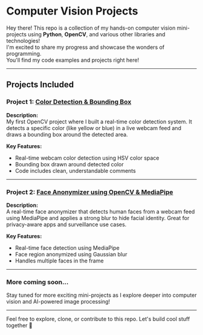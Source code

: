 # Computer Vision Projects

Hey there! This repo is a collection of my hands-on computer vision mini-projects using **Python**, **OpenCV**, and various other libraries and technologies!  
I'm excited to share my progress and showcase the wonders of programming.  
You'll find my code examples and projects right here!

---

## Projects Included

### Project 1: [Color Detection & Bounding Box](https://github.com/Arjun9630/ComputerVision--Projects/tree/main/Colour_Detection)
**Description:**  
My first OpenCV project where I built a real-time color detection system. It detects a specific color (like yellow or blue) in a live webcam feed and draws a bounding box around the detected area.

**Key Features:**
- Real-time webcam color detection using HSV color space
- Bounding box drawn around detected color
- Code includes clean, understandable comments

---

### Project 2: [Face Anonymizer using OpenCV & MediaPipe](https://github.com/Arjun9630/ComputerVision--Projects/tree/main/Face_Anonymizer)
**Description:**  
A real-time face anonymizer that detects human faces from a webcam feed using MediaPipe and applies a strong blur to hide facial identity. Great for privacy-aware apps and surveillance use cases.

**Key Features:**
- Real-time face detection using MediaPipe  
- Face region anonymized using Gaussian blur  
- Handles multiple faces in the frame  

---

### More coming soon...
Stay tuned for more exciting mini-projects as I explore deeper into computer vision and AI-powered image processing!

---

Feel free to explore, clone, or contribute to this repo. Let's build cool stuff together 🤖
